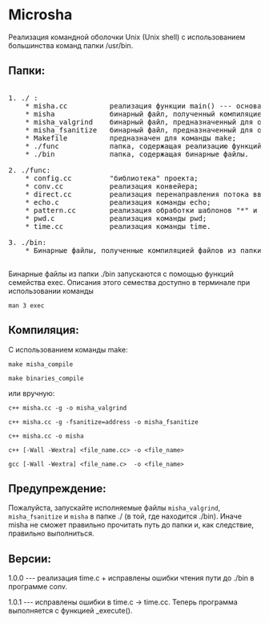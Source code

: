 # Microsha

Реализация командной оболочки Unix (Unix shell) с использованием большинства команд папки /usr/bin.

## Папки:

<pre>

1. ./ :
    * misha.cc          реализация функции main() --- основа работы оболочки;
    * misha             бинарный файл, полученный компиляцией, описанной ниже;
    * misha_valgrind    бинарный файл, предназначенный для отладки c программой valgrind;
    * misha_fsanitize   бинарный файл, предназначенный для отладки;
    * Makefile          предназначен для команды make;
    * ./func            папка, содержащая реализацию функций проекта;
    * ./bin             папка, содержащая бинарные файлы.

2. ./func:
    * config.cc         "библиотека" проекта;
    * conv.cc           реализация конвейера;
    * direct.cc         реализация перенаправления потока ввода-вывода;   
    * echo.c            реализация команды echo;
    * pattern.cc        реализация обработки шаблонов "*" и "?";
    * pwd.c             реализация команды pwd;
    * time.cc           реализация команды time.

3. ./bin:
    * Бинарные файлы, полученные компиляцией файлов из папки func.

</pre>

Бинарные файлы из папки ./bin запускаются с помощью функций семейства exec. Описания этого семества доступно в терминале при использовании команды

    man 3 exec

## Компиляция:

С использованием команды make:

    make misha_compile

    make binaries_compile

или вручную:

    c++ misha.cc -g -o misha_valgrind

    c++ misha.cc -g -fsanitize=address -o misha_fsanitize

    c++ misha.cc -o misha

    c++ [-Wall -Wextra] <file_name.cc> -o <file_name> 

    gcc [-Wall -Wextra] <file_name.c>  -o <file_name> 

## Предупреждение:

Пожалуйста, запускайте исполняемые файлы `misha_valgrind`, `misha_fsanitize` и `misha` в папке ./ (в той, где находится ./bin). Иначе misha не сможет правильно прочитать путь до папки и, как следствие, правильно выполниться.

## Версии:

1.0.0 --- реализация time.c + исправлены ошибки чтения пути до ./bin в программе conv.

1.0.1 --- исправлены ошибки в time.c -> time.cc. Теперь программа выполняется с функцией _execute().